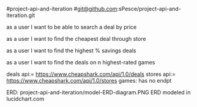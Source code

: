 #project-api-and-iteration
#git@github.com:sPesce/project-api-and-iteration.git


as a user I want to be able to search a deal by price

as a user I want to find the cheapest deal through store

as a user I want to find the highest % savings deals

as a user I want to find the deals on n highest-rated games

deals api:= https://www.cheapshark.com/api/1.0/deals
stores api:= https://www.cheapshark.com/api/1.0/stores
games: has no endpt

ERD: project-api-and-iteration/model-ERD-diagram.PNG
ERD modeled in lucidchart.com